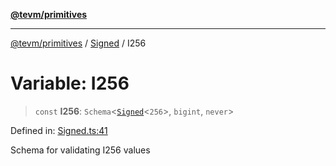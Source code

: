 [**@tevm/primitives**](../../../README.md)

***

[@tevm/primitives](../../../globals.md) / [Signed](../README.md) / I256

# Variable: I256

> `const` **I256**: `Schema`\<[`Signed`](../type-aliases/Signed.md)\<`256`\>, `bigint`, `never`\>

Defined in: [Signed.ts:41](https://github.com/evmts/tevm-monorepo/blob/main/packages/primitives/src/Signed.ts#L41)

Schema for validating I256 values
